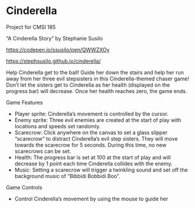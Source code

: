 # Cinderella

Project for CMSI 185

“A Cinderella Story” by Stephanie Susilo

https://codepen.io/ssusilo/pen/QWWZXOy 

https://stephsusilo.github.io/cinderella/ 

Help Cinderella get to the ball! Guide her down the stairs and help her run away from her three evil stepsisters in this Cinderella-themed chaser game! Don’t let the sisters get to Cinderella as her health (displayed on the progress bar) will decrease. Once her health reaches zero, the game ends.

Game Features
* Player sprite: Cinderella’s movement is controlled by the cursor.
* Enemy sprite: Three evil enemies are created at the start of play with locations and speeds set randomly.
* Scarecrow: Click anywhere on the canvas to set a glass slipper “scarecrow” to distract Cinderella’s evil step sisters. They will move towards the scarecrow for 5 seconds. During this time, no new scarecrows can be set.
* Health: The progress bar is set at 100 at the start of play and will decrease by 1 point each time Cinderella collides with the enemy.
* Music: Setting a scarecrow will trigger a twinkling sound and set off the background music of “Bibbidi Bobbidi Boo”.

Game Controls
* Control Cinderella’s movement by using the mouse to guide her
